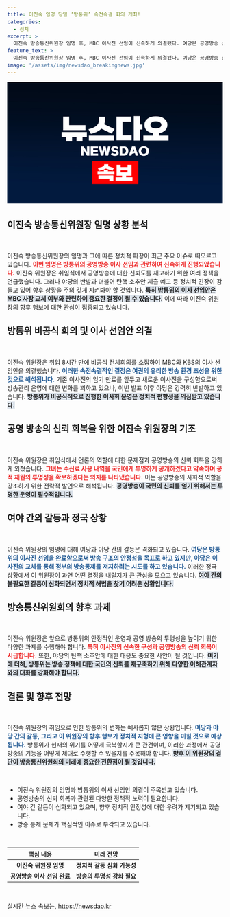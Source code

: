 ```yaml
---
title: 이진숙 임명 당일 ‘방통위’ 속전속결 회의 개최!
categories:
  - 정치
excerpt: >
  이진숙 방송통신위원장 임명 후, MBC 이사진 선임이 신속하게 의결됐다. 여당은 공영방송 신뢰 회복에 나섰지만, 야당은 즉각 탄핵을 예고하며 갈등이 격화되고 있다. 이 위원장의 운명은 불투명하다!
feature_text: >
  이진숙 방송통신위원장 임명 후, MBC 이사진 선임이 신속하게 의결됐다. 여당은 공영방송 신뢰 회복에 나섰지만, 야당은 즉각 탄핵을 예고하며 갈등이 격화되고 있다. 이 위원장의 운명은 불투명하다!
image: '/assets/img/newsdao_breakingnews.jpg'
---
```


<p><img src="/assets/img/newsdao_breakingnews.jpg" alt="flaretime 속보" /></p>

<h2 data-ke-size="size26">이진숙 방송통신위원장 임명 상황 분석</h2>

<p data-ke-size="size16">&nbsp;</p>

<p>이진숙 방송통신위원장의 임명과 그에 따른 정치적 파장이 최근 주요 이슈로 떠오르고 있습니다. <b><span style="color: #ee2323;">이번 임명은 방통위의 공영방송 이사 선임과 관련하여 신속하게 진행되었습니다.</span></b> 이진숙 위원장은 취임식에서 공영방송에 대한 신뢰도를 재고하기 위한 여러 정책을 언급했습니다. 그러나 야당의 반발과 더불어 탄핵 소추안 제출 예고 등 정치적 긴장이 감돌고 있어 향후 상황을 주의 깊게 지켜봐야 할 것입니다. <b><span style="background-color: #21538527;">특히 방통위의 이사 선임안은 MBC 사장 교체 여부와 관련하여 중요한 결정이 될 수 있습니다.</span></b> 이에 따라 이진숙 위원장의 향후 행보에 대한 관심이 집중되고 있습니다.</p>

<h2 data-ke-size="size26">방통위 비공식 회의 및 이사 선임안 의결</h2>

<p data-ke-size="size16">&nbsp;</p>

<p>이진숙 위원장은 취임 8시간 만에 비공식 전체회의를 소집하여 MBC와 KBS의 이사 선임안을 의결했습니다. <b><span style="color: #1a5490;">이러한 속전속결적인 결정은 여권의 유리한 방송 환경 조성을 위한 것으로 해석됩니다.</span></b> 기존 이사진의 임기 만료를 앞두고 새로운 이사진을 구성함으로써 방송관리 운영에 대한 변화를 꾀하고 있으나, 이번 발표 이후 야당은 강력히 반발하고 있습니다. <b><span style="background-color: #21538527;">방통위가 비공식적으로 진행한 이사회 운영은 정치적 편향성을 의심받고 있습니다.</span></b> </p>

<h2 data-ke-size="size26">공영 방송의 신뢰 회복을 위한 이진숙 위원장의 기조</h2>

<p data-ke-size="size16">&nbsp;</p>

<p>이진숙 위원장은 취임식에서 언론의 역할에 대한 문제점과 공영방송의 신뢰 회복을 강하게 외쳤습니다. <b><span style="color: #ee2323;">그녀는 수신료 사용 내역을 국민에게 투명하게 공개하겠다고 약속하며 공적 재원의 투명성을 확보하겠다는 의지를 나타냈습니다.</span></b> 이는 공영방송의 사회적 역할을 강조하기 위한 전략적 발언으로 해석됩니다. <b><span style="background-color: #21538527;">공영방송이 국민의 신뢰를 얻기 위해서는 투명한 운영이 필수적입니다.</span></b> </p>

<h2 data-ke-size="size26">여야 간의 갈등과 정국 상황</h2>

<p data-ke-size="size16">&nbsp;</p>

<p>이진숙 위원장의 임명에 대해 여당과 야당 간의 갈등은 격화되고 있습니다. <b><span style="color: #1a5490;">여당은 방통위의 이사진 선임을 완료함으로써 방송 구조의 안정성을 목표로 하고 있지만, 야당은 이사진의 교체를 통해 정부의 방송통제를 저지하려는 시도를 하고 있습니다.</span></b> 이러한 정국 상황에서 이 위원장이 과연 어떤 결정을 내릴지가 큰 관심을 모으고 있습니다. <b><span style="background-color: #21538527;">여야 간의 불필요한 갈등이 심화되면서 정치적 해법을 찾기 어려운 상황입니다.</span></b> </p>

<h2 data-ke-size="size26">방송통신위원회의 향후 과제</h2>

<p data-ke-size="size16">&nbsp;</p>

<p>이진숙 위원장은 앞으로 방통위의 안정적인 운영과 공영 방송의 투명성을 높이기 위한 다양한 과제를 수행해야 합니다. <b><span style="color: #ee2323;">특히 이사진의 신속한 구성과 공영방송의 신뢰 회복이 시급합니다.</span></b> 또한, 야당의 탄핵 소추안에 대한 대응도 중요한 사안이 될 것입니다. <b><span style="background-color: #21538527;">여기에 더해, 방통위는 방송 정책에 대한 국민의 신뢰를 재구축하기 위해 다양한 이해관계자와의 대화를 강화해야 합니다.</span></b></p>

<h2 data-ke-size="size26">결론 및 향후 전망</h2>

<p data-ke-size="size16">&nbsp;</p>

<p>이진숙 위원장의 취임으로 인한 방통위의 변화는 예사롭지 않은 상황입니다. <b><span style="color: #1a5490;">여당과 야당 간의 갈등, 그리고 이 위원장의 향후 행보가 정치적 지형에 큰 영향을 미칠 것으로 예상됩니다.</span></b> 방통위가 현재의 위기를 어떻게 극복할지가 큰 관건이며, 이러한 과정에서 공영방송의 기능을 어떻게 제대로 수행할 수 있을지를 주목해야 합니다. <b><span style="background-color: #21538527;">향후 이 위원장의 결단이 방송통신위원회의 미래에 중요한 전환점이 될 것입니다.</span></b></p>

<p data-ke-size="size16">&nbsp;</p>

<ul>
  <li>이진숙 위원장의 임명과 방통위의 이사 선임안 의결이 주목받고 있습니다.</li>
  <li>공영방송의 신뢰 회복과 관련된 다양한 정책적 노력이 필요합니다.</li>
  <li>여야 간 갈등이 심화되고 있으며, 향후 정치적 안정성에 대한 우려가 제기되고 있습니다.</li>
  <li>방송 통제 문제가 핵심적인 이슈로 부각되고 있습니다.</li>
</ul>

<p data-ke-size="size16">&nbsp;</p>

<table style="width: 100%; border-collapse: collapse;">
  <thead>
    <tr>
      <th style="text-align: center; height: 17px;"><b>핵심 내용</b></th>
      <th style="text-align: center; height: 17px;"><b>미래 전망</b></th>
    </tr>
  </thead>
  <tbody>
    <tr>
      <td style="text-align: center; height: 17px;"><b>이진숙 위원장 임명</b></td>
      <td style="text-align: center; height: 17px;"><b>정치적 갈등 심화 가능성</b></td>
    </tr>
    <tr>
      <td style="text-align: center; height: 17px;"><b>공영방송 이사 선임 완료</b></td>
      <td style="text-align: center; height: 17px;"><b>방송의 투명성 강화 필요</b></td>
    </tr>
  </tbody>
</table>

<p data-ke-size="size16">&nbsp;</p>
실시간 뉴스 속보는, <a href="https://newsdao.kr" rel="dofollow">https://newsdao.kr</a>


